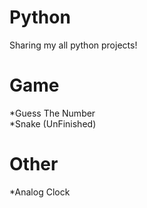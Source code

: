 # Python
Sharing my all python projects!<br/>
# Game<br/>
*Guess The Number<br/>
*Snake (UnFinished)<br/>
# Other
*Analog Clock
